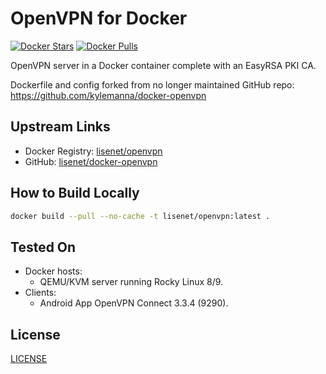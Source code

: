 # OpenVPN for Docker

[![Docker Stars](https://img.shields.io/docker/stars/lisenet/openvpn.svg)](https://hub.docker.com/r/lisenet/openvpn/)
[![Docker Pulls](https://img.shields.io/docker/pulls/lisenet/openvpn.svg)](https://hub.docker.com/r/lisenet/openvpn/)

OpenVPN server in a Docker container complete with an EasyRSA PKI CA.

Dockerfile and config forked from no longer maintained GitHub repo: https://github.com/kylemanna/docker-openvpn

## Upstream Links

* Docker Registry: [lisenet/openvpn](https://hub.docker.com/r/lisenet/openvpn/)
* GitHub: [lisenet/docker-openvpn](https://github.com/lisenet/docker-openvpn)

## How to Build Locally

```bash
docker build --pull --no-cache -t lisenet/openvpn:latest .
```

## Tested On

* Docker hosts:
  * QEMU/KVM server running Rocky Linux 8/9.
* Clients:
  * Android App OpenVPN Connect 3.3.4 (9290).

## License

[LICENSE](./LICENSE)


